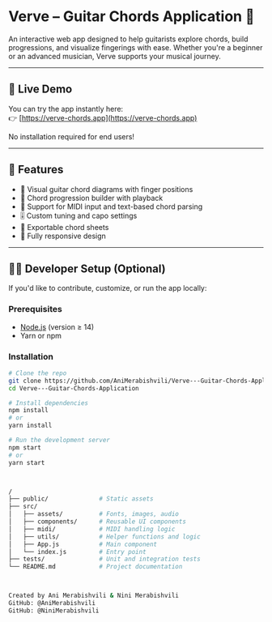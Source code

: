 # Verve – Guitar Chords Application 🎸

An interactive web app designed to help guitarists explore chords, build progressions, and visualize fingerings with ease. Whether you're a beginner or an advanced musician, Verve supports your musical journey.

---

## 🚀 Live Demo

You can try the app instantly here:  
👉 [https://verve-chords.app](https://verve-chords.app)

No installation required for end users!

---

## 🎯 Features

- 🎵 Visual guitar chord diagrams with finger positions  
- 🎼 Chord progression builder with playback  
- 🎹 Support for MIDI input and text-based chord parsing  
- 🎚️ Custom tuning and capo settings  
- 📄 Exportable chord sheets  
- 📱 Fully responsive design  

---

## 🧑‍💻 Developer Setup (Optional)

If you'd like to contribute, customize, or run the app locally:

### Prerequisites

- [Node.js](https://nodejs.org/) (version ≥ 14)
- Yarn or npm

### Installation

```bash
# Clone the repo
git clone https://github.com/AniMerabishvili/Verve---Guitar-Chords-Application.git
cd Verve---Guitar-Chords-Application

# Install dependencies
npm install
# or
yarn install

# Run the development server
npm start
# or
yarn start



/
├── public/              # Static assets
├── src/
│   ├── assets/          # Fonts, images, audio
│   ├── components/      # Reusable UI components
│   ├── midi/            # MIDI handling logic
│   ├── utils/           # Helper functions and logic
│   ├── App.js           # Main component
│   └── index.js         # Entry point
├── tests/               # Unit and integration tests
└── README.md            # Project documentation



Created by Ani Merabishvili & Nini Merabishvili 
GitHub: @AniMerabishvili
GitHub: @NiniMerabishvili


